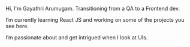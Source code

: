 
Hi, I'm Gayathri Arumugam. Transitioning from a QA to a Frontend dev.  

I’m currently learning React JS and working on some of the projects you see here.  

I’m passionate about and get intrigued when I look at UIs.  
